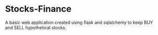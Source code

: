 # Stocks-Finance

A basic web application created using flask and sqlalchemy to keep BUY and SELL hypothetical stocks. 
